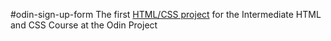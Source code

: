 #odin-sign-up-form
The first [HTML/CSS project](https://dahans1.github.io/odin-sign-up-form) for the Intermediate HTML and CSS Course at the Odin Project
